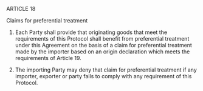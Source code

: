ARTICLE 18

Claims for preferential treatment

1.	Each Party shall provide that originating goods that meet the requirements of this Protocol shall benefit from preferential treatment under this Agreement on the basis of a claim for preferential treatment made by the importer based on an origin declaration which meets the requirements of Article 19.

2.	The importing Party may deny that claim for preferential treatment if any importer, exporter or party fails to comply with any requirement of this Protocol.
